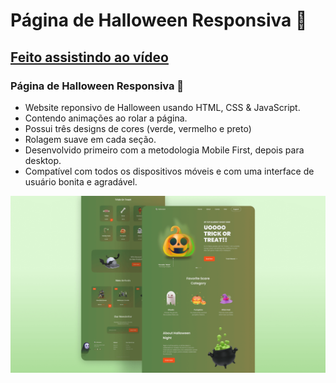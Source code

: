 # Página de Halloween Responsiva 🎃
## [Feito assistindo ao vídeo](https://youtu.be/lgo1CEPZoxg)
### Página de Halloween Responsiva 🎃

- Website reponsivo de Halloween usando HTML, CSS & JavaScript.
- Contendo animações ao rolar a página.
- Possui três designs de cores (verde, vermelho e preto)
- Rolagem suave em cada seção.
- Desenvolvido primeiro com a metodologia Mobile First, depois para desktop.
- Compatível com todos os dispositivos móveis e com uma interface de usuário bonita e agradável.


![halloween](/preview.png)
